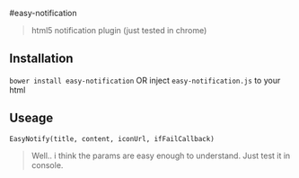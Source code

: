 #easy-notification
> html5 notification plugin (just tested in chrome)

## Installation
`bower install easy-notification` OR inject `easy-notification.js` to your html

## Useage
`EasyNotify(title, content, iconUrl, ifFailCallback)`
> Well.. i think the params are easy enough to understand.
> Just test it in console.
